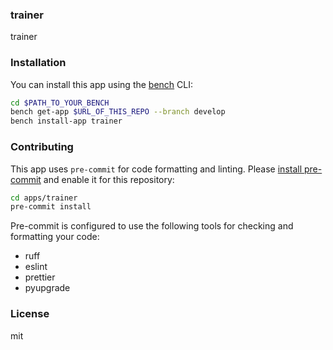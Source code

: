 ### trainer

trainer

### Installation

You can install this app using the [bench](https://github.com/frappe/bench) CLI:

```bash
cd $PATH_TO_YOUR_BENCH
bench get-app $URL_OF_THIS_REPO --branch develop
bench install-app trainer
```

### Contributing

This app uses `pre-commit` for code formatting and linting. Please [install pre-commit](https://pre-commit.com/#installation) and enable it for this repository:

```bash
cd apps/trainer
pre-commit install
```

Pre-commit is configured to use the following tools for checking and formatting your code:

- ruff
- eslint
- prettier
- pyupgrade

### License

mit
